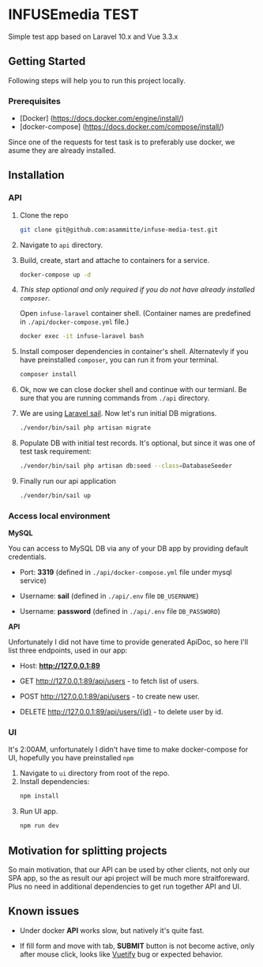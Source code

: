 # INFUSEmedia TEST

Simple test app based on Laravel 10.x and Vue 3.3.x

<!-- GETTING STARTED -->
## Getting Started

Following steps will help you to run this project locally.

### Prerequisites
* [Docker] (https://docs.docker.com/engine/install/)
* [docker-compose] (https://docs.docker.com/compose/install/)

Since one of the requests for test task is to preferably use docker, we asume they are already installed.  

## Installation

### API
1. Clone the repo
   ```sh
   git clone git@github.com:asammitte/infuse-media-test.git
   ```
2. Navigate to `api` directory.
3. Build, create, start and attache to containers for a service.
   ```sh
   docker-compose up -d
   ```
4. _This step optional and only required if you do not have already installed `composer`._

   Open `infuse-laravel` container shell. (Container names are predefined in `./api/docker-compose.yml` file.)
   ```sh
   docker exec -it infuse-laravel bash
   ```
5. Install composer dependencies in container's shell. Alternatevly if you have preinstalled `composer`, you can run it from your terminal.
   ```sh
   composer install
   ```
6. Ok, now we can close docker shell and continue with our termianl. Be sure that you are running commands from `./api` directory.
7. We are using [Laravel sail](https://laravel.com/docs/10.x/sail). Now let's run initial DB migrations.
   ```sh
   ./vendor/bin/sail php artisan migrate
   ```
8. Populate DB with initial test records. It's optional, but since it was one of test task requirement:
   ```sh
   ./vendor/bin/sail php artisan db:seed --class=DatabaseSeeder
   ```
9. Finally run our api application
   ```sh
   ./vendor/bin/sail up
   ```

### Access local environment
**MySQL**

You can access to MySQL DB via any of your DB app by providing default credentials.

* Port: **3319** (defined in `./api/docker-compose.yml` file under mysql service)

* Username: **sail** (defined in `./api/.env` file `DB_USERNAME`)

* Username: **password** (defined in `./api/.env` file `DB_PASSWORD`)

**API**

Unfortunately I did not have time to provide generated ApiDoc, so here I'll list three endpoints, used in our app:

* Host: **http://127.0.0.1:89**

- GET http://127.0.0.1:89/api/users - to fetch list of users.

- POST http://127.0.0.1:89/api/users - to create new user.

- DELETE http://127.0.0.1:89/api/users/{id} - to delete user by id.

### UI

It's 2:00AM, unfortunately I didn't have time to make docker-compose for UI, hopefully you have preinstalled `npm`

1. Navigate to `ui` directory from root of the repo.
2. Install dependencies:
   ```sh
   npm install
   ```
3. Run UI app.
   ```sh
   npm run dev
   ```
## Motivation for splitting projects

So main motivation, that our API can be used by other clients, not only our SPA app, so the as result our api project will be much more straitforeward. Plus no need in additional dependencies to get run together API and UI.

## Known issues

- Under docker **API** works slow, but natively it's quite fast.

- If fill form and move with tab, **SUBMIT** button is not become active, only after mouse click, looks like [Vuetify](https://vuetifyjs.com/en/) bug or expected behavior.
